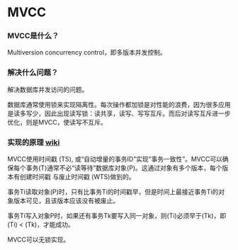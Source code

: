 # MVCC

### MVCC是什么？
Multiversion concurrency control，即多版本并发控制。

### 解决什么问题？
解决数据库并发访问的问题。

数据库通常使用锁来实现隔离性。每次操作都加锁是对性能的浪费，因为很多应用是读多写少，因此出现读写锁：读共享，读写、写写互斥。而后对读写互斥进一步优化，则是MVCC，使读写不互斥。

### 实现的原理 [wiki](https://zh.wikipedia.org/wiki/%E5%A4%9A%E7%89%88%E6%9C%AC%E5%B9%B6%E5%8F%91%E6%8E%A7%E5%88%B6)

MVCC使用时间戳 (TS), 或“自动增量的事务ID”实现“事务一致性”。MVCC可以确保每个事务(T)通常不必“读等待”数据库对象(P)。这通过对象有多个版本，每个版本有创建时间戳 与废止时间戳 (WTS)做到的。

事务Ti读取对象(P)时，只有比事务Ti的时间戳早，但是时间上最接近事务Ti的对象版本可见，且该版本应该没有被废止。

事务Ti写入对象P时，如果还有事务Tk要写入同一对象，则(Ti)必须早于(Tk)，即 (Ti) < (Tk)，才能成功。

MVCC可以无锁实现。

